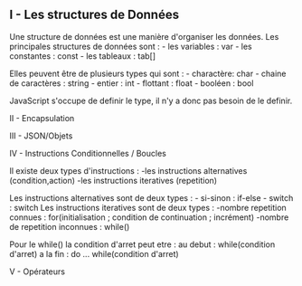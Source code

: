## I - Les structures de Données

Une structure de données est une manière d'organiser les données.
Les principales structures de données sont :
	- les variables :	var
	- les constantes :	const
	- les tableaux :	tab[]

Elles peuvent être de plusieurs types qui sont :
	- charactère: 		char
	- chaine de caractères :	string
	- entier :		int
	- flottant :		float
	- booléen :		bool
	
JavaScript s'occupe de definir le type, il n'y a donc pas besoin de le definir.


II - Encapsulation


III - JSON/Objets


IV - Instructions Conditionnelles / Boucles

Il existe deux types d'instructions :
	-les instructions alternatives (condition,action)
	-les instructions iteratives (repetition)

Les instructions alternatives sont de deux types :
	- si-sinon : 		if-else
	- switch :		switch
Les instructions iteratives sont de deux types :
	-nombre repetition connues :		for(initialisation ; condition de continuation ; incrément)
	-nombre de repetition inconnues :	while()

Pour le while() la condition d'arret peut etre :
	au debut :				while(condition d'arret)
	a la fin :				do ... while(condition d'arret)

V - Opérateurs
